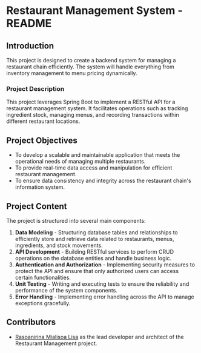 # Restaurant Management System - README

## Introduction
This project is designed to create a backend system for managing a restaurant chain efficiently. The system will handle everything from inventory management to menu pricing dynamically.

### Project Description

This project leverages Spring Boot to implement a RESTful API for a restaurant management system. It facilitates operations such as tracking ingredient stock, managing menus, and recording transactions within different restaurant locations.

## Project Objectives
- To develop a scalable and maintainable application that meets the operational needs of managing multiple restaurants.
- To provide real-time data access and manipulation for efficient restaurant management.
- To ensure data consistency and integrity across the restaurant chain's information system.

## Project Content
The project is structured into several main components:
1. **Data Modeling** - Structuring database tables and relationships to efficiently store and retrieve data related to restaurants, menus, ingredients, and stock movements.
2. **API Development** - Building RESTful services to perform CRUD operations on the database entities and handle business logic.
3. **Authentication and Authorization** - Implementing security measures to protect the API and ensure that only authorized users can access certain functionalities.
4. **Unit Testing** - Writing and executing tests to ensure the reliability and performance of the system components.
5. **Error Handling** - Implementing error handling across the API to manage exceptions gracefully.

## Contributors
- [Rasoanirina Mialisoa Lisa](https://github.com/rasoanirinamialisoa) as the lead developer and architect of the Restaurant Management project.
